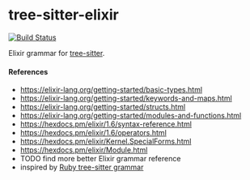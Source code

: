 tree-sitter-elixir
================

[![Build Status](https://travis-ci.org/jlgeering/tree-sitter-elixir.svg?branch=master)](https://travis-ci.org/jlgeering/tree-sitter-elixir)

Elixir grammar for [tree-sitter](https://github.com/tree-sitter/tree-sitter).

#### References

* https://elixir-lang.org/getting-started/basic-types.html
* https://elixir-lang.org/getting-started/keywords-and-maps.html
* https://elixir-lang.org/getting-started/structs.html
* https://elixir-lang.org/getting-started/modules-and-functions.html
* https://hexdocs.pm/elixir/1.6/syntax-reference.html
* https://hexdocs.pm/elixir/1.6/operators.html
* https://hexdocs.pm/elixir/Kernel.SpecialForms.html
* https://hexdocs.pm/elixir/Module.html
* TODO find more better Elixir grammar reference
* inspired by [Ruby tree-sitter grammar](https://github.com/tree-sitter/tree-sitter-ruby)
